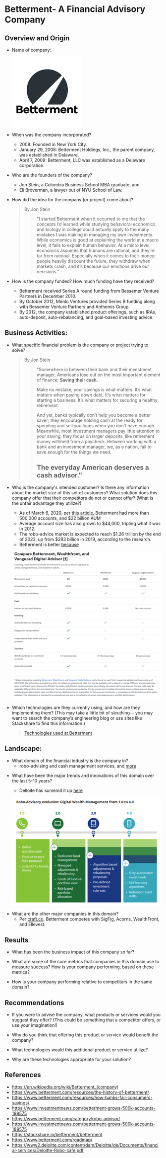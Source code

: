 # Betterment- A Financial Advisory Company

## Overview and Origin

* Name of company: 

    ![Betterment](Betterment.png)

* When was the company incorporated?
    - 2008: Founded in New York City.
    - January 29, 2008: Betterment Holdings, Inc., the parent company, was established in Delaware.
    - April 7, 2009: Betterment, LLC was established as a Delaware corporation.

* Who are the founders of the company?
    - Jon Stein, a Columbia Business School MBA graduate, and 
    - Eli Broverman, a lawyer out of NYU School of Law.

* How did the idea for the company (or project) come about?
    >By Jon Stein
    >
    >>"I started Betterment when it occurred to me that the concepts I’d learned while studying behavioral economics and biology in college could actually apply to the many mistakes I was making in managing my own investments.
    While economics is good at explaining the world at a macro level, it fails to explain human behavior. At a micro level, economics assumes that humans are rational, and they’re far from rational. Especially when it comes to their money; people heavily discount the future, they withdraw when markets crash, and it’s because our emotions drive our decisions."

* How is the company funded? How much funding have they received?
    - Betterment received Series A round funding from Bessemer Venture Partners in December 2010. 
    - By October 2012, Menlo Ventures provided Series B funding along with Bessemer Venture Partners and Anthemis Group.
    - By 2012, the company established product offerings, such as IRAs, auto-deposit, auto-rebalancing, and goal-based investing advice.


## Business Activities:

* What specific financial problem is the company or project trying to solve?
    >By Jon Stein
    >
    >>"Somewhere in between their bank and their investment manager, Americans lose out on the most important element of finance: **Saving their cash.**
    >>
    >>Make no mistake; your savings is what matters. It’s what matters when paying down debt. It’s what matters for starting a business. It’s what matters for securing a healthy retirement.
    >>
    >>And yet, banks typically don’t help you become a better saver; they encourage holding cash at the ready for spending and sell you loans when you don’t have enough. Meanwhile, most investment managers pay little attention to your saving; they focus on larger deposits, like retirement money withheld from a paycheck. Between working with a bank and an investment manager, we, as a nation, fail to save enough for the things we need.
    >>
    >>## The everyday American deserves a cash advisor."


* Who is the company's intended customer?  Is there any information about the market size of this set of customers?
What solution does this company offer that their competitors do not or cannot offer? (What is the unfair advantage they utilize?)
    - As of March 6, 2020, per [this article][1], Betterment had more than 500,000 accounts, and $22 billion AUM
    - Average account size has also grown to $44,000, tripling what it was in 2012.
    - The robo-advice market is expected to reach $1.26 trillion by the end of 2023, up from $283 billion in 2019, according to the research.
    - Betterment is better [because][2]

    ![Robo-advisors](Robo-advisors.PNG)


[1]: <https://www.investmentnews.com/betterment-grows-500k-accounts-189575> "Investmentnews"
[2]: <https://www.betterment.com/category/robo-advisor/> "Betterment"

* Which technologies are they currently using, and how are they implementing them? (This may take a little bit of sleuthing–– you may want to search the company’s engineering blog or use sites like Stackshare to find this information.)
    >[Technologies used at Betterment][3]

[3]: <https://stackshare.io/betterment/betterment> "Betterment Tech Stacks"

## Landscape:

* What domain of the financial industry is the company in?
    - robo-advising and cash management services, and [more][4]

[4]: <https://www.betterment.com/roadmap/> "Betterment Product Roadmap"

* What have been the major trends and innovations of this domain over the last 5-10 years?
    - Delloite has sumemd it up [here][5]

    ![Innovation_trend](Innovation_trend.PNG)

[5]: <https://www2.deloitte.com/content/dam/Deloitte/de/Documents/financial-services/Deloitte-Robo-safe.pdf> "Robo"

* What are the other major companies in this domain?
    - Per [craft.co][6], Betterment competes with SigFig, Acorns, WealthFront, and Ellevest.

[6]: <https://craft.co/betterment/competitors> "Competetion"


## Results

* What has been the business impact of this company so far?

* What are some of the core metrics that companies in this domain use to measure success? How is your company performing, based on these metrics?

* How is your company performing relative to competitors in the same domain?


## Recommendations

* If you were to advise the company, what products or services would you suggest they offer? (This could be something that a competitor offers, or use your imagination!)

* Why do you think that offering this product or service would benefit the company?

* What technologies would this additional product or service utilize?

* Why are these technologies appropriate for your solution?

## References

* https://en.wikipedia.org/wiki/Betterment_(company)
* https://www.betterment.com/resources/the-history-of-betterment/
* https://www.betterment.com/resources/how-banks-fail-consumers-savings/
* https://www.investmentnews.com/betterment-grows-500k-accounts-189575
* https://www.betterment.com/category/robo-advisor/
* https://www.investmentnews.com/betterment-grows-500k-accounts-189575
* https://stackshare.io/betterment/betterment
* https://www.betterment.com/roadmap/
* https://www2.deloitte.com/content/dam/Deloitte/de/Documents/financial-services/Deloitte-Robo-safe.pdf
 



